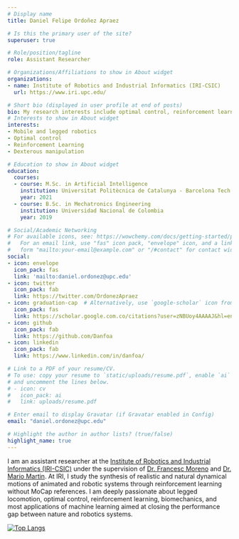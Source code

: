 ```yaml
---
# Display name
title: Daniel Felipe Ordoñez Apraez

# Is this the primary user of the site?
superuser: true

# Role/position/tagline
role: Assistant Researcher

# Organizations/Affiliations to show in About widget
organizations:
- name: Institute of Robotics and Industrial Informatics (IRI-CSIC)
  url: https://www.iri.upc.edu/

# Short bio (displayed in user profile at end of posts)
bio: My research interests include optimal control, reinforcement learning, legged locomotion, bio-inspired robots and machine learning.
# Interests to show in About widget
interests:
- Mobile and legged robotics
- Optimal control
- Reinforcement Learning
- Dexterous manipulation

# Education to show in About widget
education:
  courses:
  - course: M.Sc. in Artificial Intelligence
    institution: Universitat Politècnica de Catalunya - Barcelona Tech
    year: 2021
  - course: B.Sc. in Mechatronics Engineering
    institution: Universidad Nacional de Colombia
    year: 2019

# Social/Academic Networking
# For available icons, see: https://wowchemy.com/docs/getting-started/page-builder/#icons
#   For an email link, use "fas" icon pack, "envelope" icon, and a link in the
#   form "mailto:your-email@example.com" or "/#contact" for contact widget.
social:
- icon: envelope
  icon_pack: fas
  link: 'mailto:daniel.ordonez@upc.edu'
- icon: twitter
  icon_pack: fab
  link: https://twitter.com/OrdonezApraez
- icon: graduation-cap  # Alternatively, use `google-scholar` icon from `ai` icon pack
  icon_pack: fas
  link: https://scholar.google.com.co/citations?user=zNBUoy4AAAAJ&hl=en
- icon: github
  icon_pack: fab
  link: https://github.com/Danfoa
- icon: linkedin
  icon_pack: fab
  link: https://www.linkedin.com/in/danfoa/

# Link to a PDF of your resume/CV.
# To use: copy your resume to `static/uploads/resume.pdf`, enable `ai` icons in `params.toml`,
# and uncomment the lines below.
# - icon: cv
#   icon_pack: ai
#   link: uploads/resume.pdf

# Enter email to display Gravatar (if Gravatar enabled in Config)
email: "daniel.ordonez@upc.edu"

# Highlight the author in author lists? (true/false)
highlight_name: true
---
```

I am an assistant researcher at the [Institute of Robotics and Industrial Informatics (IRI-CSIC)](https://www.iri.upc.edu/) under the supervision of [Dr. Francesc Moreno](https://www.iri.upc.edu/people/fmoreno/) and [Dr. Mario Martin](https://www.cs.upc.edu/~mmartin/). At IRI, I study the synthesis of realistic and natural dynamical motions of animated and robotic systems through reinforcement learning without MoCap references. I am deeply passionate about legged locomotion, optimal control, reinforcement learning, biomechanics, and most applications of machine learning aimed at closing the performance gap between nature and robotics systems.

[![Top Langs](https://github-readme-stats.vercel.app/api/top-langs/?username=danfoa&hide=jupyter%20notebook&layout=compact)](https://github.com/Danfoa)

<!-- ![Anurag's GitHub stats](https://github-readme-stats.vercel.app/api?username=danfoa&show_icons=true&count_private=true&hide=contribs&hide_border=true) -->

<!-- {{< icon name="download" pack="fas" >}} Download my {{< staticref "uploads/resume.pdf" "newtab" >}}resumé{{< /staticref >}}. -->
